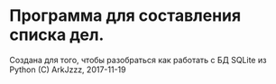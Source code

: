 # Программа для составления списка дел.
Создана для того, чтобы разобраться как работать с БД SQLite из Python
(C) ArkJzzz, 2017-11-19
